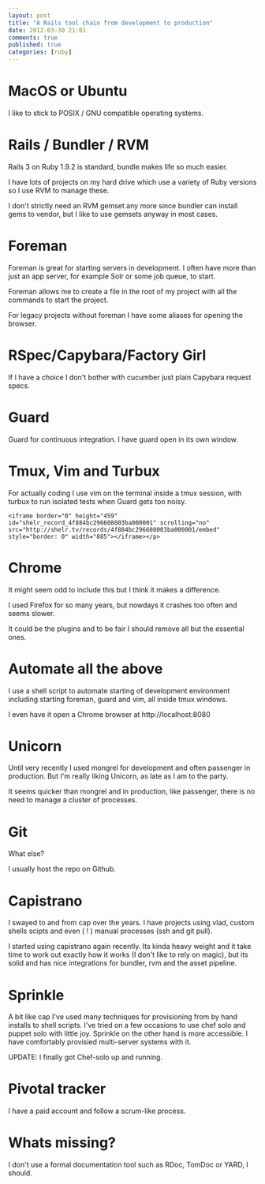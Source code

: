 ```yaml
---
layout: post
title: "A Rails tool chain from development to production"
date: 2012-03-30 21:01
comments: true
published: true
categories: [ruby]
---
```


# MacOS or Ubuntu

I like to stick to POSIX / GNU compatible operating systems.

# Rails / Bundler / RVM

Rails 3 on Ruby 1.9.2 is standard, bundle makes life so much easier.

I have lots of projects on my hard drive which use a variety of Ruby versions so I use RVM to manage these.

I don't strictly need an RVM gemset any more since bundler can install gems to vendor, but I like to use gemsets anyway in most cases.

# Foreman

Foreman is great for starting servers in development. I often have more than just an app server, for example Solr or some job queue, to start.

Foreman allows me to create a file in the root of my project with all the commands to start the project.

For legacy projects without foreman I have some aliases for opening the browser.

# RSpec/Capybara/Factory Girl

If I have a choice I don't bother with cucumber just plain Capybara request specs.

# Guard

Guard for continuous integration. I have guard open in its own window.

# Tmux, Vim and Turbux

For actually coding I use vim on the terminal inside a tmux session, with turbux to run isolated tests when Guard gets too noisy.

	<iframe border="0" height="459" id="shelr_record_4f884bc296608003ba000001" scrolling="no" src="http://shelr.tv/records/4f884bc296608003ba000001/embed" style="border: 0" width="885"></iframe></p>

# Chrome

It might seem odd to include this but I think it makes a difference.

I used Firefox for so many years, but nowdays it crashes too often and seems slower.

It could be the plugins and to be fair I should remove all but the essential ones.

# Automate all the above

I use a shell script to automate starting of development environment including starting foreman, guard and vim, all inside tmux windows.

I even have it open a Chrome browser at http://localhost:8080

# Unicorn

Until very recently I used mongrel for development and often passenger in production. But I'm really liking Unicorn, as late as I am to the party.

It seems quicker than mongrel and in production, like passenger, there is no need to manage a cluster of processes.

# Git

What else?

I usually host the repo on Github.

# Capistrano

I swayed to and from cap over the years. I have projects using vlad, custom shells scipts and even ( ! ) manual processes (ssh and git pull).

I started using capistrano again recently. Its kinda heavy weight and it take time to work out exactly how it works (I don't like to rely on magic), but its solid and has nice integrations for bundler, rvm and the asset pipeline.

# Sprinkle

A bit like cap I've used many techniques for provisioning from by hand installs to shell scripts. I've tried on a few occasions to use chef solo and puppet solo with little joy. Sprinkle on the other hand is more accessible. I have comfortably provisied multi-server systems with it.

UPDATE: I finally got Chef-solo up and running.

# Pivotal tracker

I have a paid account and follow a scrum-like process.

# Whats missing?

I don't use a formal documentation tool such as RDoc, TomDoc or YARD, I should.
